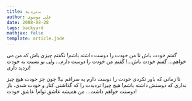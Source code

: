 ```yaml
---
title: تردید…
author: علی موسوی
date: 2008-08-28
tags: backyard
mathjax: false
template: article.jade
---
```


گفتم خودت باش تا من خودت را دوست داشته باشم! نگفتم چیزی باش که من می خواهم… گفتم خودت باش…! گفتم من خودت را دوست دارم… ولی تو نسبت به خودت تردید داری!

تا زمانی که باور نکردی خودت را دوست دارم به سراغم نیا! چون جز خودت هیچ چیز نداری که دوستش داشته باشم! هیچ چیز! تردیدت را که گذاشتی کنار و خودت شدی، باز دوستت خواهم داشت… من همیشه عاشق توام! عاشق خودت!
